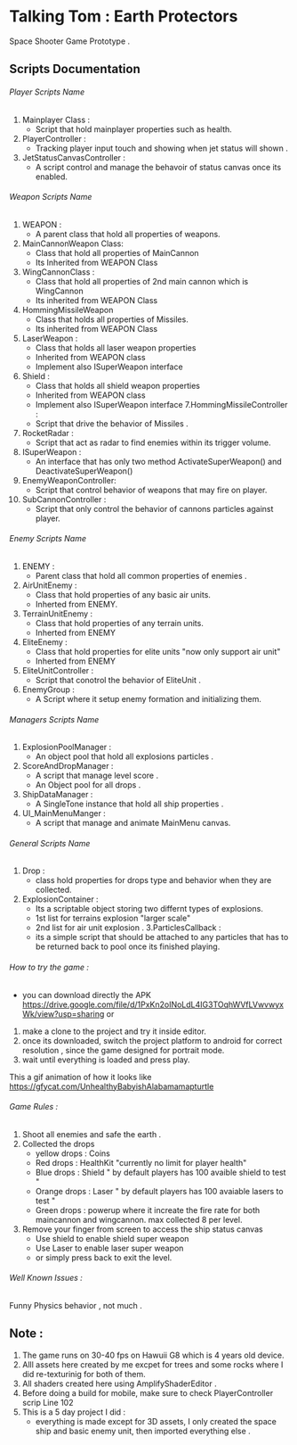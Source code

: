 # Talking Tom : Earth Protectors

Space Shooter Game Prototype .

## Scripts Documentation 
###### Player Scripts Name

1. Mainplayer Class : 
	- Script that hold mainplayer properties such as health.	
2. PlayerController :
	- Tracking player input touch and showing when jet status will shown .
3. JetStatusCanvasController :
	- A script control and manage the behavoir of status canvas once its enabled.

###### Weapon Scripts Name

1. WEAPON :
	- A parent class that hold all properties of weapons.
2. MainCannonWeapon Class:
	- Class that hold all properties of MainCannon
	- Its Inherited from WEAPON Class
3. WingCannonClass :
	- Class that hold all properties of 2nd main cannon which is WingCannon
	- Its inherited from WEAPON Class
4. HommingMissileWeapon
	- Class that holds all properties of Missiles.
	- Its inherited from WEAPON Class
5. LaserWeapon :
	- Class that holds all laser weapon properties
	- Inherited from WEAPON class
	- Implement also ISuperWeapon interface 
6. Shield :
	- Class that holds all shield weapon properties
	- Inherited from WEAPON class
	- Implement also ISuperWeapon interface 
7.HommingMissileController :
	- Script that drive the behavior of Missiles .
8. RocketRadar :
	- Script that act as radar to find enemies within its trigger volume.
9. ISuperWeapon :
	- An interface that has only two method ActivateSuperWeapon() and DeactivateSuperWeapon()
10. EnemyWeaponController:
	- Script that control behavior of weapons that may fire on player.
11. SubCannonController :
	- Script that only control the behavior of cannons particles against player.

###### Enemy Scripts Name

1. ENEMY :
	- Parent class that hold all common properties of enemies .
2. AirUnitEnemy :
	- Class that hold properties of any basic air units.
	- Inherted from ENEMY.
3. TerrainUnitEnemy : 
	- Class that hold properties of any terrain units.
	- Inherted from ENEMY
4. EliteEnemy :
	- Class that hold properties for elite units "now only support air unit"
	- Inherted from ENEMY
5. EliteUnitController :
	- Script that conotrol the behavior of EliteUnit .
6. EnemyGroup :
	- A Script where it setup enemy formation and initializing them.

###### Managers Scripts Name

1. ExplosionPoolManager :
	- An object pool that hold all explosions particles .
2. ScoreAndDropManager :
	- A script that manage level score .
	- An Object pool for all drops .
3. ShipDataManager :
	- A SingleTone instance that hold all ship properties .
4. UI_MainMenuManger :
	- A script that manage and animate MainMenu canvas.
	
###### General Scripts Name 

1. Drop : 
	- class hold properties for drops type and behavior when they are collected.
2. ExplosionContainer :
	- Its a scriptable object storing two differnt types of explosions.
	- 1st list for terrains explosion "larger scale"
	- 2nd list for air unit explosion .
3.ParticlesCallback :
	- its a simple script that should be attached to any particles that has to be returned back to pool once its finished playing.
	
###### How to try the game :

- you can download directly the APK https://drive.google.com/file/d/1PxKn2oINoLdL4IG3TOqhWVfLVwvwyxWk/view?usp=sharing 
or
1. make a clone to the project and try it inside editor.
2. once its downloaded, switch the project platform to android for correct resolution , since the game designed for portrait mode.
3. wait until everything is loaded and press play.

This a gif animation of how it looks like https://gfycat.com/UnhealthyBabyishAlabamamapturtle 

###### Game Rules :
1. Shoot all enemies and safe the earth .
2. Collected the drops 
	- yellow drops : Coins 
	- Red drops : HealthKit "currently no limit for player health"
	- Blue drops : Shield " by default players has 100 avaible shield to test "
	- Orange drops : Laser " by default players has 100 avaiable lasers to test "
	- Green drops : powerup where it increate the fire rate for both maincannon and wingcannon. max collected 8 per level.
3. Remove your finger from screen to access the ship status canvas
	- Use shield to enable shield super weapon
	- Use Laser to enable laser super weapon
	- or simply press back to exit the level.

###### Well Known Issues :

 Funny Physics behavior , not much .
 
## Note :

1. The game runs on 30-40 fps on Hawuii G8 which is 4 years old device.
2. Alll assets here created by me excpet for trees and some rocks where I did re-texturinig for both of them.
3. All shaders created here using AmplifyShaderEditor .
4. Before doing a build for mobile, make sure to check PlayerController scrip Line 102
5. This is a 5 day project I did :
	- everything is made except for 3D assets, I only created the space ship and basic enemy unit, then imported everything else .
	

	
	
	
	
	
	
	
	
	
	
	
	
	
	
	
	
	
	
	

